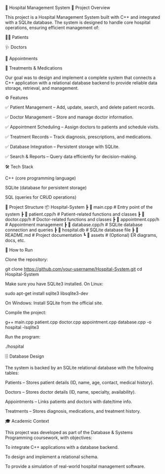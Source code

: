 🏥 Hospital Management System
📌 Project Overview

This project is a Hospital Management System built with C++ and integrated with a SQLite database.
The system is designed to handle core hospital operations, ensuring efficient management of:

👨‍⚕️ Patients

🩺 Doctors

📅 Appointments

💊 Treatments & Medications

Our goal was to design and implement a complete system that connects a C++ application with a relational database backend to provide reliable data storage, retrieval, and management.

⚙️ Features

✅ Patient Management – Add, update, search, and delete patient records.

✅ Doctor Management – Store and manage doctor information.

✅ Appointment Scheduling – Assign doctors to patients and schedule visits.

✅ Treatment Records – Track diagnosis, prescriptions, and medications.

✅ Database Integration – Persistent storage with SQLite.

✅ Search & Reports – Query data efficiently for decision-making.

🛠️ Tech Stack

C++ (core programming language)

SQLite (database for persistent storage)

SQL (queries for CRUD operations)

📂 Project Structure
📦 Hospital-System
 ┣ 📜 main.cpp             # Entry point of the system
 ┣ 📜 patient.cpp/h        # Patient-related functions and classes
 ┣ 📜 doctor.cpp/h         # Doctor-related functions and classes
 ┣ 📜 appointment.cpp/h    # Appointment management
 ┣ 📜 database.cpp/h       # SQLite database connection and queries
 ┣ 📜 hospital.db          # SQLite database file
 ┣ 📜 README.md            # Project documentation
 ┗ 📂 assets               # (Optional) ER diagrams, docs, etc.

🚀 How to Run

Clone the repository:

git clone https://github.com/your-username/Hospital-System.git
cd Hospital-System


Make sure you have SQLite3 installed.
On Linux:

sudo apt-get install sqlite3 libsqlite3-dev


On Windows: Install SQLite from the official site.

Compile the project:

g++ main.cpp patient.cpp doctor.cpp appointment.cpp database.cpp -o hospital -lsqlite3


Run the program:

./hospital

🗄️ Database Design

The system is backed by an SQLite relational database with the following tables:

Patients – Stores patient details (ID, name, age, contact, medical history).

Doctors – Stores doctor details (ID, name, specialty, availability).

Appointments – Links patients and doctors with date/time info.

Treatments – Stores diagnosis, medications, and treatment history.

🎓 Academic Context

This project was developed as part of the Database & Systems Programming coursework, with objectives:

To integrate C++ applications with a database backend.

To design and implement a relational schema.

To provide a simulation of real-world hospital management software.
